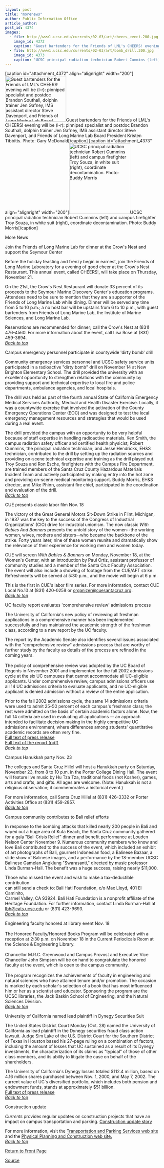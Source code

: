 ```yaml
---
layout: post
title: "morenews"
author: Public Information Office
article_author: 
post_id: 4374
images:
  - file: http://www1.ucsc.edu/currents/02-03/art/cheers_event.200.jpg
    image_id: 4372
    caption: "Guest bartenders for the Friends of LML's CHEERS! evening will be (l-r): pinniped specialist and postdoc Brandon Southall, dolphin trainer Jen Gafney, IMS assistant director Steve Davenport, and Friends of Long Marine Lab Board President Kristen Tibbitts. Photo: Gary McDonald"
  - file: http://www1.ucsc.edu/currents/02-03/art/bomb_drill.200.jpg
    image_id: 4373
    caption: "UCSC principal radiation technician Robert Cummins (left) and campus firefighter Troy Souza, in white suit (right), coordinate decontamination. Photo: Buddy Morris"
---
```


[caption id="attachment_4372" align="alignright" width="200"]<a href="http://dev-ucsc-news.pantheonsite.io/wp-content/uploads/2002/11/cheers_event.200.jpg"><img class="size-full wp-image-4372" src="http://dev-ucsc-news.pantheonsite.io/wp-content/uploads/2002/11/cheers_event.200.jpg" alt="Guest bartenders for the Friends of LML's CHEERS! evening will be (l-r): pinniped specialist and postdoc Brandon Southall, dolphin trainer Jen Gafney, IMS assistant director Steve Davenport, and Friends of Long Marine Lab Board President Kristen Tibbitts. Photo: Gary McDonald" width="200" height="149" /></a>Guest bartenders for the Friends of LML's CHEERS! evening will be (l-r): pinniped specialist and postdoc Brandon Southall, dolphin trainer Jen Gafney, IMS assistant director Steve Davenport, and Friends of Long Marine Lab Board President Kristen Tibbitts. Photo: Gary McDonald[/caption]
[caption id="attachment_4373" align="alignright" width="200"]<a href="http://dev-ucsc-news.pantheonsite.io/wp-content/uploads/2002/11/bomb_drill.200.jpg"><img class="size-full wp-image-4373" src="http://dev-ucsc-news.pantheonsite.io/wp-content/uploads/2002/11/bomb_drill.200.jpg" alt="UCSC principal radiation technician Robert Cummins (left) and campus firefighter Troy Souza, in white suit (right), coordinate decontamination. Photo: Buddy Morris" width="200" height="231" /></a>UCSC principal radiation technician Robert Cummins (left) and campus firefighter Troy Souza, in white suit (right), coordinate decontamination. Photo: Buddy Morris[/caption]
<p class="pagehead">
  More News
</p>
<p>
  <span class="sectionhead"><a name="seymour" id="seymour"></a>Join the Friends of Long Marine Lab for dinner at the Crow's Nest and support the Seymour Center</span>
</p>
<p>
  Before the holiday feasting and frenzy begin in earnest, join the Friends of Long Marine Laboratory for a evening of good cheer at the Crow's Nest Restaurant. This annual event, called CHEERS!, will take place on Thursday, November 21.<br>
</p>
<p>
  On the 21st, the Crow's Nest Restaurant will donate 33 percent of its proceeds to the Seymour Marine Discovery Center's education programs. Attendees need to be sure to mention that they are a supporter of the Friends of Long Marine Lab while dining. Dinner will be served any time from 5 to 10 p.m.; a no host bar will be upstairs from 6 to 10 p.m., with guest bartenders from Friends of Long Marine Lab, the Institute of Marine Sciences, and Long Marine Lab.
</p>
<p>
  Reservations are recommended for dinner; call the Crow's Nest at (831) 476-4560. For more information about the event, call Lisa Rose at (831) 459-3694.<br>
  <a href="#seymour"><i>Back to top</i></a><br>
</p>
<p class="sectionhead">
  <a name="bomb" id="bomb"></a>Campus emergency personnel participate in countywide 'dirty bomb' drill
</p>
<p>
  Community emergency services personnel and UCSC safety service units participated in a radioactive "dirty bomb" drill on November 14 at New Brighton Elementary School. The drill provided the university with an excellent opportunity to strengthen relations with the community by providing support and technical expertise to local fire and police departments, ambulance agencies, and local hospitals.
</p>
<p>
  The drill was held as part of the fourth annual State of California Emergency Medical Services Authority, Medical and Health Disaster Exercise. Locally, it was a countywide exercise that involved the activation of the County Emergency Operations Center (EOC) and was designed to test the local emergency management resources and strategies that would be used during a real event.
</p>
<p>
  The drill provided the campus with an opportunity to be very helpful because of staff expertise in handling radioactive materials. Ken Smith, the campus radiation safety officer and certified health physicist; Robert Cummins, the principal radiation technician; and Jesse Hendricks, EH&amp;S technician, contributed to the drill by setting up the radiation sources and providing on-scene technical expertise and training as the drill played out. Troy Souza and Ron Esche, firefighters with the Campus Fire Department, are trained members of the Santa Cruz County Hazardous Materials Incident Team and actively participated by making entry into the hot zone and providing on-scene medical monitoring support. Buddy Morris, EH&amp;S director, and Mike Phinn, assistant fire chief, participated in the coordination and evaluation of the drill.<br>
  <a href="#seymour"><i>Back to top</i></a><br>
</p>
<p class="sectionhead">
  <a name="labor" id="labor"></a>CUE presents classic labor film Nov. 18
</p>
<p>
  The victory of the Great General Motors Sit-Down Strike in Flint, Michigan, in 1937 was the key to the success of the Congress of Industrial Organizations' (CIO) drive for industrial unionism. The now classic <i>With Babies And Banners</i> presents the untold story of the women--the working women, wives, mothers and sisters--who became the backbone of the strike. Forty years later, nine of these women reunite and dramatically show the relevance of their experience for working men and women today.
</p>
<p>
  CUE will screen <i>With Babies &amp; Banners</i> on Monday, November 18, at the Women's Center, with an introduction by Paul Ortiz, assistant professor of community studies and a member of the Santa Cruz Faculty Association. The event will also include a showing of footage from the CUE/AFT strike. Refreshments will be served at 5:30 p.m., and the movie will begin at 6 p.m.
</p>
<p>
  This is the first in CUE's labor film series. For more information, contact CUE Local No.10 at (831) 420-0258 or <a href="mailto:organizer@cuesantacruz.org">organizer@cuesantacruz.org</a>.<br>
  <a href="#seymour"><i>Back to top</i></a><br>
</p>
<p class="sectionhead">
  <a name="report" id="report"></a>UC faculty report evaluates 'comprehensive review' admissions process
</p>
<p>
  The University of California's new policy of reviewing all freshman applications in a comprehensive manner has been implemented successfully and has maintained the academic strength of the freshman class, according to a new report by the UC faculty.<br>
</p>
<p>
  The report by the Academic Senate also identifies several issues associated with the "comprehensive review" admissions process that are worthy of further study by the faculty as details of the process are refined in the coming years.<br>
  <br>
  The policy of comprehensive review was adopted by the UC Board of Regents in November 2001 and implemented for the fall 2002 admissions cycle at the six UC campuses that cannot accommodate all UC-eligible applicants. Under comprehensive review, campus admissions officers use all 14 UC admissions criteria to evaluate applicants, and no UC-eligible applicant is denied admission without a review of the entire application.<br>
</p>
<p>
  Prior to the fall 2002 admissions cycle, the same 14 admissions criteria were used to admit 25-50 percent of each campus's freshman class; the rest were admitted on the basis of certain academic factors alone. Now, the full 14 criteria are used in evaluating all applications -- an approach intended to facilitate decision making in the highly competitive UC admissions environment, where differences among students' quantitative academic records are often very fine.<br>
  <a href="http://www.ucop.edu/news/archives/2002/nov14art3.htm">Full text of press release</a><br>
  <a href="http://www.ucop.edu/regents/regmeet/nov02/302attach.pdf">Full text of the report (pdf)<br></a><a href="#seymour"><i>Back to top</i></a> <a href="http://www.ucop.edu/regents/regmeet/nov02/302attach.pdf"></a>
</p>
<p class="sectionhead">
  <a name="party" id="party"></a>Campus Hanukkah party Nov. 23
</p>
<p>
  The colleges and Santa Cruz Hillel will host a Hanukkah party on Saturday, November 23, from 8 to 10 p.m. in the Porter College Dining Hall. The event will feature live music by Hu Tza Tza, traditional foods (not Kosher), games, arts and crafts, and gifts. All ages are welcome. (Note: Hanukkah is not a religious observation; it commemorates a historical event.)
</p>
<p>
  For more information, call Santa Cruz Hillel at (831) 426-3332 or Porter Activities Office at (831) 459-2857.<br>
  <a href="#seymour"><i>Back to top</i></a>
</p>
<p class="sectionhead">
  <a name="bali" id="bali"></a>Campus community contributes to Bali relief efforts
</p>
<p>
  In response to the bombing attacks that killed nearly 200 people in Bali and wiped out a huge area of Kuta Beach, the Santa Cruz community gathered for a gala "Bali Crisis Relief" dinner and benefit performance at Louden Nelson Center November 9. Numerous community members who know and love Bali contributed to the success of the event, which included an exhibit of art photographs of Bali, gourmet Indonesian food, a Balinese Bazaar, a slide show of Balinese images, and a performance by the 18-member UCSC Balinese Gamelan Angklung "Swarasanti," directed by music professor Linda Burman-Hall. The benefit was a huge success, raising nearly $11,000.
</p>
<p>
  Those who missed the event and wish to make a tax-deductible contribution<br>
  can still send a check to: Bali Hati Foundation, c/o Max Lloyd, 401 El Caminito,<br>
  Carmel Valley, CA 93924. Bali Hati Foundation is a nonprofit affiliate of the Heritage Foundation. For further information, contact Linda Burman-Hall at <a href="maito:lbh@cats.ucsc.edu">lbh@cats.ucsc.edu</a> or (831) 423-9693.<br>
  <a href="#seymour"><i>Back to top</i></a><br>
</p>
<p>
  <span class="sectionhead"><span class="sectionhead"><a name="engineering" id="engineering"></a>Engineering faculty honored at library event Nov. 18</span><br>
  <br></span>The Honored Faculty/Honored Books Program will be celebrated with a reception at 2:30 p.m. on November 18 in the Current Periodicals Room at the Science &amp; Engineering Library.<br>
  <br>
  Chancellor M.R.C. Greenwood and Campus Provost and Executive Vice Chancellor John Simpson will be on hand to congratulate the honored faculty at the event, which is open to the campus community.<br>
  <br>
  The program recognizes the achievements of faculty in engineering and natural sciences who have attained tenure and/or promotion. The occasion is marked by each scholar's selection of a book that has most influenced him or her as a scientist and educator. Sponsoring the program are the UCSC libraries, the Jack Baskin School of Engineering, and the Natural Sciences Division.<br>
  <a href="#seymour"><i>Back to top</i></a>
</p>
<p>
  <span class="sectionhead"><a name="plaintiff" id="plaintiff"></a>University of California named lead plaintiff in Dynegy Securities Suit</span><br>
</p>
<p>
  The United States District Court Monday (Oct. 28) named the University of California as lead plaintiff in the Dynegy securities fraud class action lawsuit. Judge Sim Lake of the U.S. District Court for the Southern District of Texas in Houston based his 27-page ruling on a combination of factors, including the amount of losses that UC sustained as a result of its Dynegy investments, the characterization of its claims as "typical" of those of other class members, and its ability to litigate the case on behalf of the shareholders.<br>
</p>
<p>
  The University of California's Dynegy losses totaled $112.4 million, based on 4.16 million shares purchased between Nov. 1, 2000, and May 7, 2002. The current value of UC's diversified portfolio, which includes both pension and endowment funds, stands at approximately $51 billion.<br>
  <a href="http://www.ucnewswire.org/news_viewer.cfm?story_PK=2158&amp;CFID=262670&amp;CFTOKEN=4479462">Full text of press release</a><br>
  <a href="#seymour"><i>Back to top</i></a>
</p>
<p class="sectionhead">
  <a name="Construction" id="Construction"></a>Construction update
</p>
<p>
  <i>Currents</i> provides regular updates on construction projects that have an impact on campus transportation and parking. <a href="../../construction.html">Construction update story</a>
</p>
<p>
  For more information, visit the <a href="http://www2.ucsc.edu/taps/">Transportation and Parking Services web site</a> and the <a href="http://www2.ucsc.edu/ppc/">Physical Planning and Construction web site.<br></a><a href="#seymour"><i>Back to top</i></a>
</p>
<p>
  <a href="http://currents.ucsc.edu/">Return to Front Page</a><br>
</p>
<p><a href="http://www1.ucsc.edu/currents/02-03/11-18/morenews.html" title="Permalink to morenews">Source</a></p>
